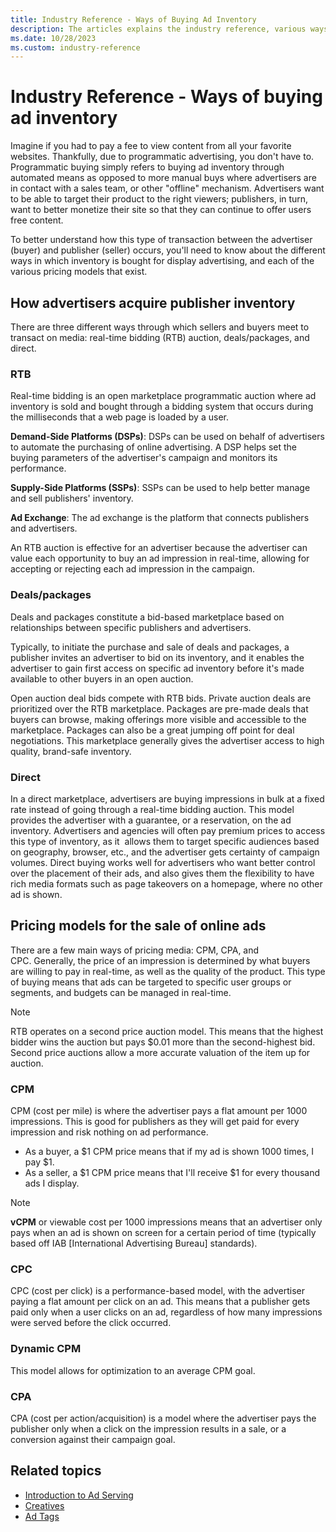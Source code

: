 ```yaml
---
title: Industry Reference - Ways of Buying Ad Inventory
description: The articles explains the industry reference, various ways of buying as inventory, and how advertisers acquire publisher inventory.
ms.date: 10/28/2023
ms.custom: industry-reference
---
```


# Industry Reference - Ways of buying ad inventory

Imagine if you had to pay a fee to view content from all your favorite websites. Thankfully, due to programmatic advertising, you don't have to. Programmatic buying simply refers to buying ad inventory through
automated means as opposed to more manual buys where advertisers are in contact with a sales team, or other "offline" mechanism. Advertisers want to be able to target their product to the right viewers;
publishers, in turn, want to better monetize their site so that they can continue to offer users free content. 

To better understand how this type of transaction between the advertiser (buyer) and publisher (seller) occurs, you'll need to know about the different ways in which inventory is bought for display advertising, and
each of the various pricing models that exist.

## How advertisers acquire publisher inventory

There are three different ways through which sellers and buyers meet to transact on media: real-time bidding (RTB) auction, deals/packages, and direct.

### RTB

Real-time bidding is an open marketplace programmatic auction where ad inventory is sold and bought through a bidding system that occurs during the milliseconds that a web page is loaded by a user.

**Demand-Side Platforms (DSPs)**: DSPs can be used on behalf of advertisers to automate the purchasing of online advertising. A DSP helps set the buying parameters of the advertiser's campaign and
monitors its performance.

**Supply-Side Platforms (SSPs)**: SSPs can be used to help better manage and sell publishers' inventory.

**Ad Exchange**: The ad exchange is the platform that connects publishers and advertisers.

An RTB auction is effective for an advertiser because the advertiser can value each opportunity to buy an ad impression in real-time, allowing for accepting or rejecting each ad impression in the campaign.

### Deals/packages

Deals and packages constitute a bid-based marketplace based on relationships between specific publishers and advertisers.

Typically, to initiate the purchase and sale of deals and packages, a publisher invites an advertiser to bid on its inventory, and it enables the advertiser to gain first access on specific ad inventory before it's
made available to other buyers in an open auction.  
  
Open auction deal bids compete with RTB bids. Private auction deals are prioritized over the RTB marketplace. Packages are pre-made deals that buyers can browse, making offerings more visible and accessible to the
marketplace. Packages can also be a great jumping off point for deal negotiations. This marketplace generally gives the advertiser access to high quality, brand-safe inventory.

### Direct

In a direct marketplace, advertisers are buying impressions in bulk at a fixed rate instead of going through a real-time bidding auction. This model provides the advertiser with a guarantee, or a reservation, on the
ad inventory. Advertisers and agencies will often pay premium prices to access this type of inventory, as it  allows them to target specific audiences based on geography, browser, etc., and the advertiser gets
certainty of campaign volumes. Direct buying works well for advertisers who want better control over the placement of their ads, and also gives them the flexibility to have rich media formats such as page takeovers
on a homepage, where no other ad is shown.

## Pricing models for the sale of online ads

There are a few main ways of pricing media: CPM, CPA, and CPC. Generally, the price of an impression is determined by what buyers are willing to pay in real-time, as well as the quality of the product.
This type of buying means that ads can be targeted to specific user groups or segments, and budgets can be managed in real-time.

> [!NOTE]
> RTB operates on a second price auction model. This means that the highest bidder wins the auction but pays $0.01 more than the second-highest bid. Second price auctions allow a more accurate valuation of the item up for auction.

### CPM

CPM (cost per mile) is where the advertiser pays a flat amount per 1000 impressions. This is good for publishers as they will get paid for every impression and risk nothing on ad performance.

- As a buyer, a $1 CPM price means that if my ad is shown 1000 times, I pay $1.
- As a seller, a $1 CPM price means that I'll receive $1 for every thousand ads I display.

> [!NOTE]
> **vCPM** or viewable cost per 1000 impressions means that an advertiser only pays when an ad is shown
> on screen for a certain period of time (typically based off IAB [International Advertising Bureau] standards).

### CPC

CPC (cost per click) is a performance-based model, with the advertiser paying a flat amount per click on an ad. This means that a publisher gets paid only when a user clicks on an ad, regardless of how many
impressions were served before the click occurred.

### Dynamic CPM

This model allows for optimization to an average CPM goal.

### CPA

CPA (cost per action/acquisition) is a model where the advertiser pays the publisher only when a click on the impression results in a sale, or a conversion against their campaign goal.

## Related topics

- [Introduction to Ad Serving](introduction-to-ad-serving.md)
- [Creatives](creatives.md)
- [Ad Tags](ad-tags.md)
